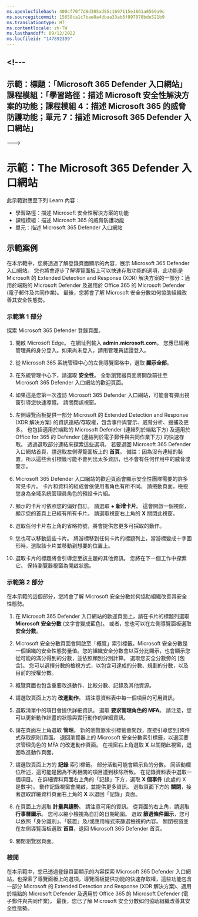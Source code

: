 ```yaml
---
ms.openlocfilehash: 400cf70f7d8d305ad85c1697115e1861a0569a9c
ms.sourcegitcommit: 15658ca1c7bae8a4dbaa33ab6f897070bde521b9
ms.translationtype: HT
ms.contentlocale: zh-TW
ms.lasthandoff: 09/12/2022
ms.locfileid: "147892399"
---
```

<a name="---"></a><!---
---
示範：標題：「Microsoft 365 Defender 入口網站」課程模組：「學習路徑：描述 Microsoft 安全性解決方案的功能；課程模組 4：描述 Microsoft 365 的威脅防護功能；單元 7：描述 Microsoft 365 Defender 入口網站」
---
--->

# <a name="demo-the-microsoft-365-defender-portal"></a>示範：The Microsoft 365 Defender 入口網站

此示範對應至下列 Learn 內容：

- 學習路徑：描述 Microsoft 安全性解決方案的功能
- 課程模組：描述 Microsoft 365 的威脅防護功能
- 單元：描述 Microsoft 365 Defender 入口網站

## <a name="demo-scenario"></a>示範案例

在本示範中，您將透過了解登錄頁面顯示的內容，展示 Microsoft 365 Defender 入口網站。 您也將會逐步了解導覽面板上可以快速存取功能的選項，此功能是 Microsoft 的 Extended Detection and Response (XDR) 解決方案的一部分：適用於端點的 Microsoft Defender 及適用於 Office 365 的 Microsoft Defender (電子郵件及共同作業)。  最後，您將會了解 Microsoft 安全分數如何協助組織改善其安全性態勢。

### <a name="demo-part-1"></a>示範第 1 部分

探索 Microsoft 365 Defender 登錄頁面。

1. 開啟 Microsoft Edge。 在網址列輸入 **admin.microsoft.com**。  您應已經用管理員的身分登入。如果尚未登入，請用管理員認證登入。

1. 從 Microsoft 365 系統管理中心的左側導覽窗格中，選取 **顯示全部**。

1. 在系統管理中心下，請選取 **安全性**。  全新瀏覽器頁面將開啟前往至 Microsoft 365 Defender 入口網站的歡迎頁面。  

1. 如果這是您第一次造訪 Microsoft 365 Defender 入口網站，可能會有彈出視窗引導您快速導覽。  請關閉該視窗。

1. 左側導覽面板提供一部分 Microsoft 的 Extended Detection and Response (XDR 解決方案) 的資訊連結/存取權，包含事件與警示、威脅分析、搜捕及更多。  也包括適用於端點的 Microsoft Defender (連結列於端點下方) 及適用於 Office for 365 的 Defender (連結列於電子郵件與共同作業下方) 的快速存取。  透過選取部分連結來探索這些選項。  若要退回 Microsoft 365 Defender 入口網站首頁，請選取左側導覽面板上的 **首頁**。  備註：因為沒有連結的裝置，所以這些索引標籤可能不會列出太多資訊，也不會有任何作用中的威脅或警示。

1. Microsoft 365 Defender 入口網站的歡迎頁面會顯示安全性團隊需要的許多常見卡片。 卡片和資料的組成會依使用者角色有所不同。 請捲動頁面，檢視您身為全域系統管理員角色的預設卡片組。

1. 顯示的卡片可依照您的偏好自訂。  請選取 **+ 新增卡片**。 這會開啟一個視窗，顯示您的首頁上已經有所有卡片。  請選取視窗右上角的 **X** 關閉此視窗。

1. 選取任何卡片右上角的省略符號，將會提供您更多可採取的動作。  

1. 您也可以移動這些卡片。 將游標移到任何卡片的標題列上，當游標變成十字圖形時，選取該卡片並移動到想要的位置上。

1. 選取卡片的標題將會引導您至該主題的其他資訊。 您將在下一個工作中探索它。  保持瀏覽器視窗為開啟狀態。

### <a name="demo-part-2"></a>示範第 2 部分

在本示範的這個部分，您將會了解 Microsoft 安全分數如何協助組織改善其安全性態勢。

1. 在 Microsoft 365 Defender 入口網站的歡迎頁面上，請在卡片的標題列選取 **Microsoft 安全分數** (文字會變成藍色)。  或者，您也可以在左側導覽面板選取 **安全分數**。

1. Microsoft 安全分數頁面會開啟至「概覽」索引標籤。Microsoft 安全分數是一個組織的安全性態勢量值。您的組織安全分數會以百分比顯示，也會顯示您從可能的滿分得到的分數，並依照類別分別計算。 選取您安全分數旁的 [包含]。 您可以選擇分數的檢視方式，以包含可達成的分數、規劃的分數，以及目前的授權分數。

1. 概覽頁面也包含重要改進動作、比較分數、記錄及其他資源。

1. 請選取頁面上方的 **改進動作**。  請注意資料表中每一個項目的可用資訊。  

1. 選取清單中的項目會提供詳細資訊。  選取 **要求管理角色的 MFA**。  請注意，您可以更新動作計畫的狀態與實行動作的詳細資訊。

1. 請在頁面左上角選取 **管理**。  新的瀏覽器索引標籤會開啟，直接引導您到[條件式存取原則]頁面。  退回瀏覽器上的 Microsoft 安全分數索引標籤，以退回要求管理角色的 MFA 的改進動作頁面。 在視窗右上角選取 **X** 以關閉此視窗，退回改進動作頁面。

1. 請選取頁面上方的 **記錄** 索引標籤。  部分活動可能會顯示負的分數。  同活動欄位所述，這可能是因為不再相關的項目遭到移除所致。  在記錄資料表中選取一個項目。  在詳細資料頁面右上角的「記錄」下方，選取 **X 個事件** (此處的 X 是數字)。  動作記錄視窗會開啟，並提供更多資訊。  選取頁面下方的 **關閉**，接著選取詳細資料頁面右上角的 **X** 以退回「記錄」頁面。

1. 在頁面上方選取 **計量與趨勢**。  請注意可用的資訊。  從頁面的右上角，請選取 **行事曆圖示**。  您可以縮小檢視為自訂的日期範圍。  選取 **篩選條件圖示**，您可以依照「身分識別」、「裝置」及/或應用程式來篩選檢視的內容。  關閉視窗並在左側導覽面板選取 **首頁**，退回 Microsoft 365 Defender 首頁。

1. 關閉瀏覽器頁面。

### <a name="review"></a>檢閱

在本示範中，您已透過登錄頁面顯示的內容探索 Microsoft 365 Defender 入口網站，也探索了導覽面板上的選項，導覽面板提供功能的快速存取權，這些功能包含一部分 Microsoft 的 Extended Detection and Response (XDR 解決方案)、適用於端點的 Microsoft Defender 及適用於 Office 365 的 Microsoft Defender (電子郵件與共同作業)。  最後，您已了解 Microsoft 安全分數如何協助組織改善其安全性態勢。
